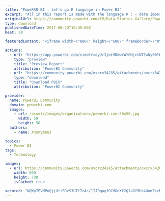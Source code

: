 ```yaml
---
title: "PoweRRR BI : let's go R language in Power BI"
excerpt: "All in this report is made with the language R : - data import by * webscraping (dimgeo) * coding (dimdate) * dezipping archives (dataset) - data"
originalUrl: https://community.powerbi.com/t5/Data-Stories-Gallery/PoweRRR-BI-let-s-go-R-language-in-Power-BI/m-p/261786
type: download
publishedDateTime: 2017-09-29T10:35:00Z
heat: 50

featuredContent: "<iframe width=\"800\" height=\"600\" frameborder=\"0\" src=\"https://app.powerbi.com/view?r=eyJrIjoiMDkwYWY0NjctNTEwNy00YWNjLWI0NWItMmJlNmNhZjMxNWEzIiwidCI6IjgwYTQ5ZGJjLTAwOTUtNDEzZi1hY2NiLTJhODI5MTFjMzYxZCIsImMiOjh9\"></iframe>"

actions:
  - url: "https://app.powerbi.com/view?r=eyJrIjoiMDkwYWY0NjctNTEwNy00YWNjLWI0NWItMmJlNmNhZjMxNWEzIiwidCI6IjgwYTQ5ZGJjLTAwOTUtNDEzZi1hY2NiLTJhODI5MTFjMzYxZCIsImMiOjh9"
    type: "preview"
    title: "Preview Report"
    attribution: "PowerBI Community"
  - url: "https://community.powerbi.com/oxcrx34285/attachments/oxcrx34285/DataStoriesGallery/1171/2/poweRRRbi.pbix"
    type: "download"
    title: "Download PBIX"
    attribution: "PowerBI Community"

provider:
  name: PowerBI Community
  domain: powerbi.com
  images:
    - url: /assets/images/organizations/powerbi.com-50x50.jpg
      width: 50
      height: 50
  authors:
    - name: Anonymous

topics:
  - Power BI
tags:
  - Technology

images:
  - url: https://community.powerbi.com/oxcrx34285/attachments/oxcrx34285/DataStoriesGallery/1171/1/Rlogo.png
    width: 800
    height: 700
    isCached: true

secured: "NQWp7PVMPnQjjU+iSOvS3UTf7zAs/1IJDqagfOCMGeXf2QlaGY5Hs4UomZczBSbgd2hC7Vk2UIGIq/1ry5ZYGeySQRBluWuddI6x5OVeonLLyOFs5mHJDPNiLJvQxn41ytYeTAuMDCwGjkAicBeKT3ZiDEzSa0QpWewcmOhOEiR/3phJ8gTmuhjxY10C567FJGuY1HlQTV5VimXoAHSMaiLji2Pa+0kc2jBIZjTZ4iUIShtr4X5OmAcRDURZHIFqp/fp7RIBGx25Dlm0GB4/5TZeRdPV5CaNGr6RoOrSUw/Bt3bfX1xqp6wucNFnKBWIgyZIt7xJ9+QkLpwxCaTrCk+f5DJ/VPXu9UpWAU/UfTFbzzipoc2v4302vvsbfH9OtwMDB/Ba+GlP/FJp5ttIoMlPv6Tbec1kjCgehdhmV7E=;uNRs/hzwW7klx5rIqJrEZA=="
---
```


